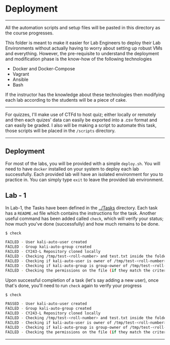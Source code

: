 # Deployment

---

All the automation scripts and setup files will be pasted in this directory as the course progresses.

This folder is meant to make it easier for Lab Engineers to deploy their Lab Environments without actually having to worry about setting up robust VMs and everything.
However, the pre-requisite to understand the deployment and modification phase is the know-how of the following technologies

- Docker and Docker-Compose
- Vagrant
- Ansible
- Bash

If the instructor has the knowledge about these technologies then modifying each lab according to the students will be a piece of cake.

---

For quizzes, I'll make use of CTFd to host quiz; either locally or remotely and then each quizes' data can easily be exported into a .csv format and can easily be graded. I also will be making a script to automate this task, those scripts will be placed in the `/scripts` directory.

---

## Deployment

For most of the labs, you will be provided with a simple `deploy.sh`. You will need to have `docker` installed on your system to deploy each lab successfully. Each provided lab will have an isolated environment for you to practice in. You can simply type `exit` to leave the provided lab environment.

## Lab - 1

In Lab-1, the Tasks have been defined in the [../Tasks]('Tasks') directory. Each task has a `README.md` file which contains the instructions for the task.
Another useful command has been added called `check`, which will verify your status; how much you've done (successfully) and how much remains to be done.

```bash
$ check

FAILED - User kali-auto-user created
FAILED - Group kali-auto-group created
FAILED - CY243-L Repository cloned locally
FAILED - Checking /tmp/test-<roll-number> and test.txt inside the folder and checking the file contents.
FAILED - Checking if kali-auto-user is owner of /tmp/test-<roll-number>
FAILED - Checking if kali-auto-group is group-owner of /tmp/test-<roll-number>/test2.txt
FAILED - Checking the permissions on the file (if they match the criteria defined in the task.)
```

Upon successful completion of a task (let's say adding a new user), once that's done, you'll need to run `check` again to verify your progress

```bash
$ check

PASSED - User kali-auto-user created
FAILED - Group kali-auto-group created
FAILED - CY243-L Repository cloned locally
FAILED - Checking /tmp/test-<roll-number> and test.txt inside the folder and checking the file contents.
FAILED - Checking if kali-auto-user is owner of /tmp/test-<roll-number>
FAILED - Checking if kali-auto-group is group-owner of /tmp/test-<roll-number>/test2.txt
FAILED - Checking the permissions on the file (if they match the criteria defined in the task.)
```

---
